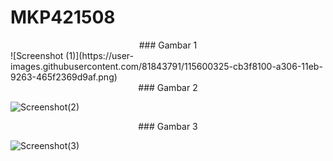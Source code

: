 # MKP421508

<center> ### Gambar 1 </center>
![Screenshot (1)](https://user-images.githubusercontent.com/81843791/115600325-cb3f8100-a306-11eb-9263-465f2369d9af.png)

<center> ### Gambar 2 </center>

![Screenshot(2)](https://user-images.githubusercontent.com/81843791/115598978-36885380-a305-11eb-9e51-b0a5f0191b89.png)

<center> ### Gambar 3 </center>

![Screenshot(3)](https://user-images.githubusercontent.com/81843791/115598994-3b4d0780-a305-11eb-8248-e8942b091084.png)



